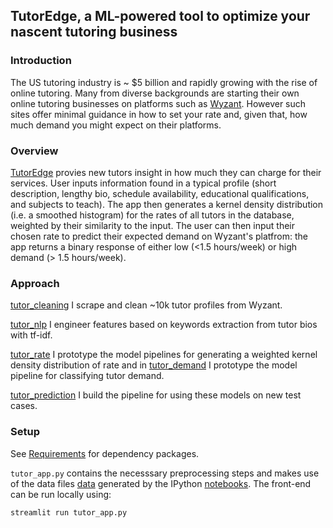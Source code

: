 ## TutorEdge, a ML-powered tool to optimize your nascent tutoring business

### Introduction
The US tutoring industry is ~ $5 billion and rapidly growing with the rise of online tutoring. Many from diverse backgrounds are starting their own online tutoring businesses on platforms such as [Wyzant](https://www.wyzant.com/). However such sites offer minimal guidance in how to set your rate and, given that, how much demand you might expect on their platforms.

### Overview
[TutorEdge](http://100.25.190.187:8501/) provies new tutors insight in how much they can charge for their services. User inputs information found in a typical profile (short description, lengthy bio, schedule availability, educational qualifications, and subjects to teach). The app then generates a kernel density distribution (i.e. a smoothed histogram) for the rates of all tutors in the database, weighted by their similarity to the input. The user can then input their chosen rate to predict their expected demand on Wyzant's platfrom: the app returns a binary response of either low (<1.5 hours/week) or high demand (> 1.5 hours/week).

### Approach
[tutor_cleaning](https://nbviewer.jupyter.org/github/vijayoct27/tutor_prediction/blob/master/tutor_cleaning.ipynb) I scrape and clean ~10k tutor profiles from Wyzant.

[tutor_nlp](https://nbviewer.jupyter.org/github/vijayoct27/tutor_prediction/blob/master/tutor_nlp.ipynb) I engineer features based on keywords extraction from tutor bios with tf-idf.

[tutor_rate](https://nbviewer.jupyter.org/github/vijayoct27/tutor_prediction/blob/master/tutor_rate.ipynb) I prototype the model pipelines for generating a weighted kernel density distribution of rate and in [tutor_demand](https://nbviewer.jupyter.org/github/vijayoct27/tutor_prediction/blob/master/tutor_demand.ipynb) I prototype the model pipeline for classifying tutor demand. 


[tutor_prediction](https://nbviewer.jupyter.org/github/vijayoct27/tutor_prediction/blob/master/tutor_prediction.ipynb) I build the pipeline for using these models on new test cases. 

### Setup

See [Requirements](https://github.com/vijayoct27/tutor_prediction/blob/master/requirements.txt) for dependency packages.

`tutor_app.py` contains the necesssary preprocessing steps and makes use of the data files [data](https://github.com/vijayoct27/tutor_prediction/tree/master/data) generated by the IPython [notebooks](https://github.com/vijayoct27/tutor_prediction/tree/master/notebook).
The front-end can be run locally using:
```bash
streamlit run tutor_app.py
```
